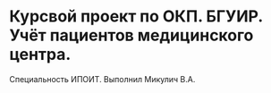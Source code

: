 # Курсвой проект по ОКП. БГУИР. Учёт пациентов медицинского центра.
Специальность ИПОИТ.
Выполнил Микулич В.А.

